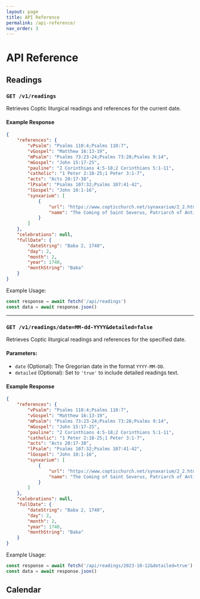 ```yaml
---
layout: page
title: API Reference
permalink: /api-reference/
nav_order: 3
---
```


# API Reference

## Readings

### `GET /v1/readings`

Retrieves Coptic liturgical readings and references for the current date.

#### Example Response

```json
{
	"references": {
		"vPsalm": "Psalms 110:4;Psalms 110:7",
		"vGospel": "Matthew 16:13-19",
		"mPsalm": "Psalms 73:23-24;Psalms 73:28;Psalms 9:14",
		"mGospel": "John 15:17-25",
		"pauline": "2 Corinthians 4:5-18;2 Corinthians 5:1-11",
		"catholic": "1 Peter 2:18-25;1 Peter 3:1-7",
		"acts": "Acts 20:17-38",
		"lPsalm": "Psalms 107:32;Psalms 107:41-42",
		"lGospel": "John 10:1-16",
		"synxarium": [
			{
				"url": "https://www.copticchurch.net/synaxarium/2_2.html?lang=en#1",
				"name": "The Coming of Saint Severus, Patriarch of Antioch, to Egypt"
			}
		]
	},
	"celebrations": null,
	"fullDate": {
		"dateString": "Baba 2, 1740",
		"day": 2,
		"month": 2,
		"year": 1740,
		"monthString": "Baba"
	}
}
```

Example Usage:

```javascript
const response = await fetch('/api/readings')
const data = await response.json()
```

---

### `GET /v1/readings/date=MM-dd-YYYY&detailed=false`

Retrieves Coptic liturgical readings and references for the specified date.

#### Parameters:

- `date` (Optional): The Gregorian date in the format `YYYY-MM-DD`.
- `detailed` (Optional): Set to `'true'` to include detailed readings text.

#### Example Response

```json
{
	"references": {
		"vPsalm": "Psalms 110:4;Psalms 110:7",
		"vGospel": "Matthew 16:13-19",
		"mPsalm": "Psalms 73:23-24;Psalms 73:28;Psalms 9:14",
		"mGospel": "John 15:17-25",
		"pauline": "2 Corinthians 4:5-18;2 Corinthians 5:1-11",
		"catholic": "1 Peter 2:18-25;1 Peter 3:1-7",
		"acts": "Acts 20:17-38",
		"lPsalm": "Psalms 107:32;Psalms 107:41-42",
		"lGospel": "John 10:1-16",
		"synxarium": [
			{
				"url": "https://www.copticchurch.net/synaxarium/2_2.html?lang=en#1",
				"name": "The Coming of Saint Severus, Patriarch of Antioch, to Egypt"
			}
		]
	},
	"celebrations": null,
	"fullDate": {
		"dateString": "Baba 2, 1740",
		"day": 2,
		"month": 2,
		"year": 1740,
		"monthString": "Baba"
	}
}
```

Example Usage:

```javascript
const response = await fetch('/api/readings/2023-10-12&detailed=true')
const data = await response.json()
```

## Calendar
